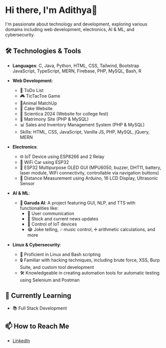 # Hi there, I'm Adithya👋

I'm passionate about technology and development, exploring various domains including web development, electronics, AI & ML, and cybersecurity.

## 🛠️ Technologies & Tools

- **Languages**: C, Java, Python, HTML, CSS, Tailwind, Bootstrap JavaScript, TypeScript, MERN, Firebase, PHP, MySQL, Bash, R
  
- **Web Development**:
  - 📝 ToDo List
  - 🎮 TicTacToe Game
  - 🐾Animal MatchUp
  - 🎂 Cake Website
  - 🎉 Scientica 2024 (Website for college fest)
  - 💍 Matrimony Site (PHP & MySQL)
  - 📊 Sales and Inventory Management System (PHP & MySQL)
  - Skills: HTML, CSS, JavaScript, Vanilla JS, PHP, MySQL, jQuery, MERN
    
- **Electronics**:
  - 🌐 IoT Device using ESP8266 and 2 Relay
  - 🚗 WiFi Car using ESP32
  - 📱 ESP32 Multipurpose OLED GUI (MPU6050, buzzer, DHT11, battery, laser module, WiFi connectivity, controllable via navigation buttons)
  - 📏 Distance Measurement using Arduino, 16 LCD Display, Ultrasonic Sensor
    
- **AI & ML**:
  - **🚀 Garuda AI**: A project featuring GUI, NLP, and TTS with functionalities like:
    - 💬 User communication
    - 📰 Stock and current news updates
    - 📱 Control of IoT devices
    - 😂 Joke telling, 🎶 music control, ➗ arithmetic calculations, and more
      
- **Linux & Cybersecurity**:
  - 🐧 Proficient in Linux and Bash scripting
  - 🔒 Familiar with hacking techniques, including brute force, XSS, Burp Suite, and custom tool development
  - 🛠️ Knowledgeable in creating automation tools for automatic testing using Selenium and Postman

## 🌱 Currently Learning
- 📚 Full Stack Development

## 📫 How to Reach Me
- [LinkedIn](https://www.linkedin.com/in/adithya-b-r-67b837291/)
